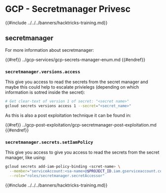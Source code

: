# GCP - Secretmanager Privesc

{{#include ../../../banners/hacktricks-training.md}}

## secretmanager

For more information about secretmanager:

{{#ref}}
../gcp-services/gcp-secrets-manager-enum.md
{{#endref}}

### `secretmanager.versions.access`

This give you access to read the secrets from the secret manager and maybe this could help to escalate privielegs (depending on which information is sotred inside the secret):

```bash
# Get clear-text of version 1 of secret: "<secret name>"
gcloud secrets versions access 1 --secret="<secret_name>"
```

As this is also a post exploitation technique it can be found in:

{{#ref}}
../gcp-post-exploitation/gcp-secretmanager-post-exploitation.md
{{#endref}}

### `secretmanager.secrets.setIamPolicy`

This give you access to give you access to read the secrets from the secret manager, like using:

```bash
gcloud secrets add-iam-policy-binding <scret-name> \
  --member="serviceAccount:<sa-name>@$PROJECT_ID.iam.gserviceaccount.com" \
  --role="roles/secretmanager.secretAccessor"
```

{{#include ../../../banners/hacktricks-training.md}}



